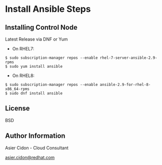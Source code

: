 # Install Ansible Steps

## Installing Control Node

Latest Release via DNF or Yum

-   On RHEL7:

```
$ sudo subscription-manager repos --enable rhel-7-server-ansible-2.9-rpms
$ sudo yum install ansible
```

-   On RHEL8:

```
$ sudo subscription-manager repos --enable ansible-2.9-for-rhel-8-x86_64-rpms
$ sudo dnf install ansible
```

License
-------

BSD

Author Information
------------------

 Asier Cidon - Cloud Consultant

 asier.cidon@redhat.com